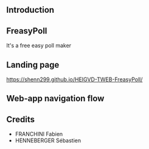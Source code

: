 ## Introduction

## FreasyPoll
It's a free easy poll maker

## Landing page
https://shenn299.github.io/HEIGVD-TWEB-FreasyPoll/

## Web-app navigation flow

## Credits
* FRANCHINI Fabien
* HENNEBERGER Sébastien
